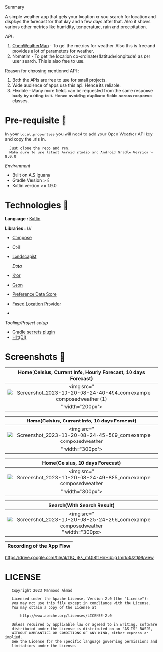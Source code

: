 Summary

A simple weather app that gets your location or you search for location and displays the forecast for that day and a few days after that. Also it shows various other metrics like humidity, temperature, rain and precipitation.


*API :* 
1. [OpenWeatherMap](https://open-meteo.com/en/docs) - To get the metrics for weather. Also this is free and provides a lot of parameters for weather.
2. [Nomatim](https://nominatim.openstreetmap.org/) - To get the location co-ordinates(latitude/longitude) as per user search. This is also free to use.


Reason for choosing mentioned API :
1. Both the APIs are free to use for small projects.
2. Wide audience of apps use this api. Hence its reliable.
3. Flexible - Many more fields can be requested from the same response body by adding to it. Hence avoiding duplicate fields across response classes.

# Pre-requisite 📝

In your `local.properties` you will need to add your Open Weather API key and copy the urls in.

```properties
  Just clone the repo and run.
  Make sure to use latest Anroid studio and Android Gradle Version > 8.0.0
```

*Environment*
- Built on A.S Iguana
- Gradle Version > 8
- Kotlin version >= 1.9.0


# Technologies 🔨

**Language :** [Kotlin](https://github.com/JetBrains/kotlin)

**Libraries :**
  *UI*
- [Compose](https://developer.android.com/jetpack/compose)
- [Coil](https://coil-kt.github.io/coil/compose/https://coil-kt.github.io/coil/compose/) 
- [Landscapist](https://github.com/skydoves/landscapist) 

  *Data*
- [Ktor](https://square.github.io/retrofit/)
- [Gson](https://github.com/google/gson)
- [Preference Data Store](https://developer.android.com/topic/libraries/architecture/datastore)
- [Fused Location Provider](https://developers.google.com/location-context/fused-location-provider/)
- 

   *Tooling/Project setup*
- [Gradle secrets plugin](https://github.com/google/secrets-gradle-plugin)
- [Hilt(DI)](https://developer.android.com/training/dependency-injection/hilt-android)



# Screenshots 📱

|                         Home(Celsius, Current Info, Hourly Forecast, 10 days Forecast)                          |
|:---------------------------------------------------------:|
| <img src="![Screenshot_2023-10-20-08-24-40-494_com example composedweather (1)](https://github.com/mahmood199/ComposedWeather/assets/58071934/cbc9f724-d6bb-4932-aeb3-08df3a41bc9a)
" width="200px"> |


|                         Home(Celsius, Current Info, 10 days Forecast)                          |
|:---------------------------------------------------------:|
| <img src="![Screenshot_2023-10-20-08-24-45-509_com example composedweather](https://github.com/mahmood199/ComposedWeather/assets/58071934/3ab0bf43-faeb-43b3-b500-21e785e0d1a7)
" width="300px"> |


|                         Home(Celsius, 10 days Forecast)                           |
|:---------------------------------------------------------:|
| <img src="![Screenshot_2023-10-20-08-24-49-885_com example composedweather](https://github.com/mahmood199/ComposedWeather/assets/58071934/7875f7ac-253b-4e76-a3e3-bed15e452210)
" width="300px"> |


|                         Search(With Search Result)                          |
|:---------------------------------------------------------:|
| <img src="![Screenshot_2023-10-20-08-25-24-296_com example composedweather](https://github.com/mahmood199/ComposedWeather/assets/58071934/095685ae-e527-4bd4-9787-e619bf9c10b4)" width="300px> |


|                         Recording of the App Flow                        |
|:---------------------------------------------------------:|
https://drive.google.com/file/d/11Q_j8K_mQI8fsHnHib5gTmrk3UzfIj9I/view


# LICENSE

```
   Copyright 2023 Mahmood Ahmad

   Licensed under the Apache License, Version 2.0 (the "License");
   you may not use this file except in compliance with the License.
   You may obtain a copy of the License at

       http://www.apache.org/licenses/LICENSE-2.0

   Unless required by applicable law or agreed to in writing, software
   distributed under the License is distributed on an "AS IS" BASIS,
   WITHOUT WARRANTIES OR CONDITIONS OF ANY KIND, either express or implied.
   See the License for the specific language governing permissions and
   limitations under the License.
   
```

